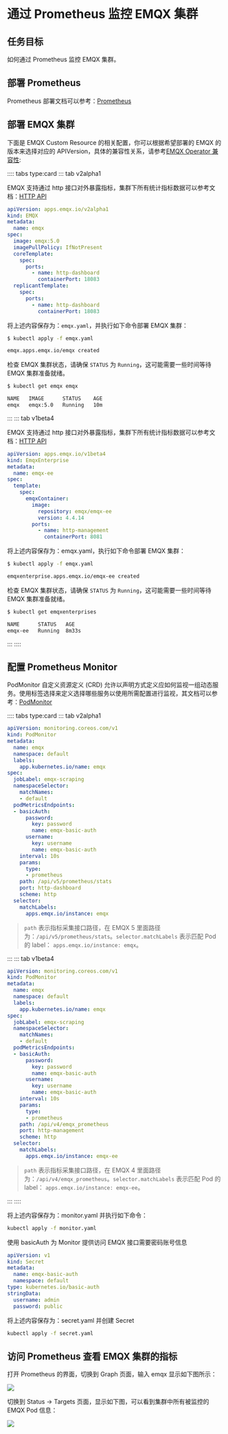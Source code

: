 # 通过 Prometheus 监控 EMQX 集群

## 任务目标

如何通过 Prometheus 监控 EMQX 集群。

## 部署 Prometheus 

Prometheus 部署文档可以参考：[Prometheus](https://github.com/prometheus-operator/prometheus-operator)

## 部署 EMQX 集群

下面是 EMQX Custom Resource 的相关配置，你可以根据希望部署的 EMQX 的版本来选择对应的 APIVersion，具体的兼容性关系，请参考[EMQX Operator 兼容性](../README.md):

:::: tabs type:card 
::: tab v2alpha1

EMQX 支持通过 http 接口对外暴露指标，集群下所有统计指标数据可以参考文档：[HTTP API](https://www.emqx.io/docs/zh/v5.0/observability/prometheus.html) 

```yaml
apiVersion: apps.emqx.io/v2alpha1
kind: EMQX
metadata:
  name: emqx
spec:
  image: emqx:5.0
  imagePullPolicy: IfNotPresent    
  coreTemplate:
    spec:
      ports:
        - name: http-dashboard
          containerPort: 18083
  replicantTemplate:
    spec:
      ports:
        - name: http-dashboard
          containerPort: 18083
```

将上述内容保存为：`emqx.yaml`，并执行如下命令部署 EMQX 集群：

```bash
$ kubectl apply -f emqx.yaml

emqx.apps.emqx.io/emqx created
```

检查 EMQX 集群状态，请确保 `STATUS` 为 `Running`，这可能需要一些时间等待 EMQX 集群准备就绪。

```bash
$ kubectl get emqx emqx

NAME   IMAGE      STATUS    AGE
emqx   emqx:5.0   Running   10m
```

:::
::: tab v1beta4

EMQX 支持通过 http 接口对外暴露指标，集群下所有统计指标数据可以参考文档：[HTTP API](https://www.emqx.io/docs/zh/v4.4/advanced/http-api.html#%E7%BB%9F%E8%AE%A1%E6%8C%87%E6%A0%87) 

```yaml
apiVersion: apps.emqx.io/v1beta4
kind: EmqxEnterprise
metadata:
  name: emqx-ee
spec:
  template:
    spec:
      emqxContainer:
        image: 
          repository: emqx/emqx-ee
          version: 4.4.14
        ports:
          - name: http-management
            containerPort: 8081
```

将上述内容保存为：emqx.yaml，执行如下命令部署 EMQX 集群：

```bash
$ kubectl apply -f emqx.yaml

emqxenterprise.apps.emqx.io/emqx-ee created
```

检查 EMQX 集群状态，请确保 `STATUS` 为 `Running`，这可能需要一些时间等待 EMQX 集群准备就绪。

```bash
$ kubectl get emqxenterprises

NAME      STATUS   AGE
emqx-ee   Running  8m33s
```

:::
::::

## 配置 Prometheus Monitor 

PodMonitor 自定义资源定义 (CRD) 允许以声明方式定义应如何监视一组动态服务。使用标签选择来定义选择哪些服务以使用所需配置进行监视，其文档可以参考：[PodMonitor](https://github.com/prometheus-operator/prometheus-operator/blob/main/Documentation/design.md#podmonitor)

:::: tabs type:card 
::: tab v2alpha1

```yaml
apiVersion: monitoring.coreos.com/v1
kind: PodMonitor
metadata:
  name: emqx
  namespace: default
  labels:
    app.kubernetes.io/name: emqx
spec:
  jobLabel: emqx-scraping
  namespaceSelector:
    matchNames:
    - default
  podMetricsEndpoints:
  - basicAuth:
      password:
        key: password
        name: emqx-basic-auth
      username:
        key: username
        name: emqx-basic-auth
    interval: 10s
    params:
      type:
      - prometheus
    path: /api/v5/prometheus/stats
    port: http-dashboard
    scheme: http
  selector:
    matchLabels:
      apps.emqx.io/instance: emqx
```

> `path` 表示指标采集接口路径，在 EMQX 5 里面路径为：`/api/v5/prometheus/stats`。`selector.matchLabels` 表示匹配 Pod 的 label： `apps.emqx.io/instance: emqx`。

:::
::: tab v1beta4

```yaml
apiVersion: monitoring.coreos.com/v1
kind: PodMonitor
metadata:
  name: emqx
  namespace: default
  labels:
    app.kubernetes.io/name: emqx
spec:
  jobLabel: emqx-scraping
  namespaceSelector:
    matchNames:
    - default
  podMetricsEndpoints:
  - basicAuth:
      password:
        key: password
        name: emqx-basic-auth
      username:
        key: username
        name: emqx-basic-auth
    interval: 10s
    params:
      type:
      - prometheus
    path: /api/v4/emqx_prometheus
    port: http-management
    scheme: http
  selector:
    matchLabels:
      apps.emqx.io/instance: emqx-ee
```

> `path` 表示指标采集接口路径，在 EMQX 4 里面路径为：`/api/v4/emqx_prometheus`。`selector.matchLabels` 表示匹配 Pod 的 label： `apps.emqx.io/instance: emqx-ee`。

:::
::::

将上述内容保存为：monitor.yaml 并执行如下命令：

```bash
kubectl apply -f monitor.yaml
```

使用 basicAuth 为 Monitor 提供访问 EMQX 接口需要密码账号信息

```yaml
apiVersion: v1
kind: Secret
metadata:
  name: emqx-basic-auth
  namespace: default
type: kubernetes.io/basic-auth
stringData:
  username: admin
  password: public
```

将上述内容保存为：secret.yaml 并创建 Secret

```bash
kubectl apply -f secret.yaml
```

## 访问 Prometheus 查看 EMQX 集群的指标

打开 Prometheus 的界面，切换到 Graph 页面，输入 emqx 显示如下图所示：

![](./assets/configure-emqx-prometheus/emqx-prometheus-metrics.png)

切换到 Status → Targets 页面，显示如下图，可以看到集群中所有被监控的 EMQX Pod 信息：

![](./assets/configure-emqx-prometheus/emqx-prometheus-target.png)
